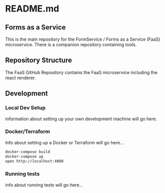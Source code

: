 # README.md
## Forms as a Service

This is the main repository for the FormService / Forms as a Service (FaaS) microservice.  There is a companion repository containing tools.

## Repository Structure

The FaaS GitHub Repository contains the FaaS microservice including the react renderer.


## Development

### Local Dev Setup

information about setting up your own development machine will go here.

### Docker/Terraform

Info about setting up a Docker or Terraform will go here...

```sh
docker-compose build
docker-compose up
open http://localhost:4000
```

### Running tests

info about running tests will go here...

